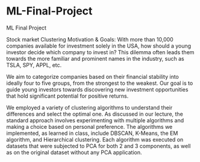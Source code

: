 # ML-Final-Project
ML Final Project

Stock market Clustering 
Motivation & Goals:
With more than 10,000 companies available for investment solely in the USA, how should a young investor decide which company to invest in? This dilemma often leads them towards the more familiar and prominent names in the industry, such as TSLA, SPY, APPL, etc. 

We aim to categorize companies based on their financial stability into ideally four to five groups, from the strongest to the weakest. Our goal is to guide young investors towards discovering new investment opportunities that hold significant potential for positive returns.


We employed a variety of clustering algorithms to understand their differences and select the optimal one. As discussed in our lecture, the standard approach involves experimenting with multiple algorithms and making a choice based on personal preference. 
The algorithms we implemented, as learned in class, include DBSCAN, K-Means, the EM algorithm, and Hierarchical clustering.
Each algorithm was executed on datasets that were subjected to PCA for both 2 and 3 components, as well as on the original dataset without any PCA application.
